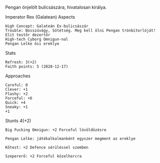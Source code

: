 Pengan önjelölt bulicsászára, hivatalosan királya.


Imperator Rex (Galatean)
Aspects

    High Concept: Galateán Ex-bulicsászár
    Trouble: Bosszúvágy, Sötétség. Meg kell ölni Pengan trónbitorlóját!
    Elit testőr dezertőr
    High-tech Cyborg Omnigun-nal
    Pengan Lelke ősi ereklye

Stats

    Refresh: 3(+2)
    Faith points: 5 (2020-12-17)

Approaches

    Careful: 0
    Clever: +1
    Flashy: +2
    Forceful: +6
    Quick: +4
    Sneaky: +1
    +1

Stunts
4(+2)
    
    Big Fucking Omnigun: +2 Forceful lövöldözésre
    
    Pengan Lelke: játékalkalmanként egyszer megment az ereklye
    
    Kőtest: +2 Defence sérüléssel szemben
    
    Szepererő: +2 Forceful közelharcra


